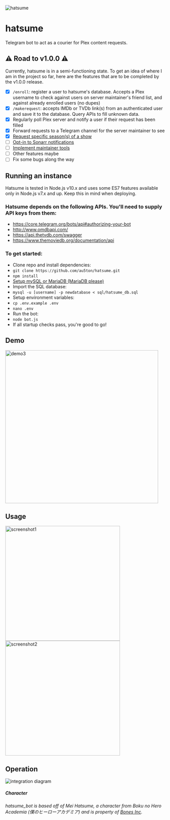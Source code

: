 ![hatsume](img/hatsume.png)

# hatsume
Telegram bot to act as a courier for Plex content requests.

## ️️⚠️ Road to v1.0.0 ⚠️

Currently, hatsume is in a semi-functioning state. To get an idea of where I am in the project so far, here are the features that are to be completed by the v1.0.0 release.
- [X] `/enroll`: register a user to hatsume's database. Accepts a Plex username to check against users on server maintainer's friend list, and against already enrolled users (no dupes)
- [X] `/makerequest`: accepts IMDb or TVDb link(s) from an authenticated user and save it to the database. Query APIs to fill unknown data.
- [X] Regularly poll Plex server and notify a user if their request has been filled
- [X] Forward requests to a Telegram channel for the server maintainer to see
- [X] [Request specific season(s) of a show](https://github.com/au5ton/hatsume/issues/9)
- [ ] [Opt-in to Sonarr notifications](https://github.com/au5ton/hatsume/issues/13)
- [ ] [Implement maintainer tools](https://github.com/au5ton/hatsume/issues/4)
- [ ] Other features maybe
- [ ] Fix some bugs along the way

## Running an instance

Hatsume is tested in Node.js v10.x and uses some ES7 features available only in Node.js v7.x and up. Keep this in mind when deploying.

### Hatsume depends on the following APIs. You'll need to supply API keys from them:
- https://core.telegram.org/bots/api#authorizing-your-bot
- http://www.omdbapi.com/
- https://api.thetvdb.com/swagger
- https://www.themoviedb.org/documentation/api

### To get started:
- Clone repo and install dependencies:
- `git clone https://github.com/au5ton/hatsume.git`
- `npm install`
- [Setup mySQL or MariaDB (MariaDB please)](https://www.digitalocean.com/community/tutorials/how-to-install-mariadb-on-centos-7)
- Import the SQL database: 
- `mysql -u [username] -p newdatabase < sql/hatsume_db.sql`
- Setup environment variables:
- `cp .env.example .env`
- `nano .env`
- Run the bot:
- `node bot.js`
- If all startup checks pass, you're good to go!

## Demo

<a href="https://youtu.be/RIXSje86vb8"><img alt="demo3" src="img/demo3.png" width=480></a>

## Usage

<img alt="screenshot1" src="img/screenshot1.png" width=360>
<img alt="screenshot2" src="img/screenshot2.png" width=360>

## Operation

![integration diagram](./img/integration_diagram.svg)

##### Character

*hatsume_bot is based off of Mei Hatsume, a character from Boku no Hero Academia (僕のヒーローアカデミア) and is property of [Bones Inc](http://www.bones.co.jp/).*
